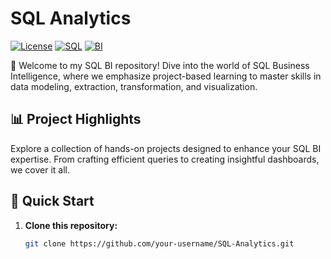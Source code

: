 # SQL Analytics

[![License](https://img.shields.io/badge/license-MIT-green.svg)](https://opensource.org/licenses/MIT)
[![SQL](https://img.shields.io/badge/SQL-Database-blue.svg)](https://www.microsoft.com/en-us/sql-server)
[![BI](https://img.shields.io/badge/BI-Tools-orange.svg)](https://powerbi.microsoft.com/)

🚀 Welcome to my SQL BI repository! Dive into the world of SQL Business Intelligence, where we emphasize project-based learning to master skills in data modeling, extraction, transformation, and visualization.

## 📊 Project Highlights

Explore a collection of hands-on projects designed to enhance your SQL BI expertise. From crafting efficient queries to creating insightful dashboards, we cover it all.

## 🚀 Quick Start

1. **Clone this repository:**

   ```bash
   git clone https://github.com/your-username/SQL-Analytics.git

